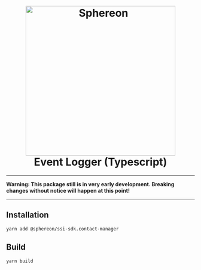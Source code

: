 <!--suppress HtmlDeprecatedAttribute -->
<h1 align="center">
  <br>
  <a href="https://www.sphereon.com"><img src="https://sphereon.com/content/themes/sphereon/assets/img/logo.svg" alt="Sphereon" width="400"></a>
  <br>Event Logger (Typescript) 
  <br>
</h1>

---

**Warning: This package still is in very early development. Breaking changes without notice will happen at this point!**

---

## Installation

```shell
yarn add @sphereon/ssi-sdk.contact-manager
```

## Build

```shell
yarn build
```
